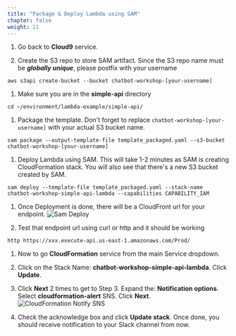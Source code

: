 ```yaml
---
title: "Package & Deploy Lambda using SAM"
chapter: false
weight: 21
---
```


1. Go back to **Cloud9** service.

1. Create the S3 repo to store SAM artifact. Since the S3 repo name must be ***globally unique***, please postfix with your username
```
aws s3api create-bucket --bucket chatbot-workshop-[your-username]
```

1. Make sure you are in the **simple-api** directory
```
cd ~/environment/lambda-example/simple-api/
```

1. Package the template. Don't forget to replace `chatbot-workshop-[your-username]` with your actual S3 bucket name.
```
sam package --output-template-file template_packaged.yaml --s3-bucket chatbot-workshop-[your-username]
```

1. Deploy Lambda using SAM. This will take 1-2 minutes as SAM is creating CloudFormation stack. You will also see that there's a new S3 bucket created by SAM.
```
sam deploy --template-file template_packaged.yaml --stack-name chatbot-workshop-simple-api-lambda --capabilities CAPABILITY_IAM
```

1. Once Deployment is done, there will be a CloudFront url for your endpoint.
![Sam Deploy](/images/sam-deploy.png)

1. Test that endpoint url using curl or http and it should be working
```shell
http https://xxx.execute-api.us-east-1.amazonaws.com/Prod/
```

1. Now to go **CloudFormation** service from the main Service dropdown.

1. Click on the Stack Name: **chatbot-workshop-simple-api-lambda**. Click **Update**.

1. Click **Next** 2 times to get to Step 3. Expand the: **Notification options**. Select **cloudformation-alert** SNS. Click **Next**.
![CloudFormation Notify SNS](/images/cfn-sns.png)

1. Check the acknowledge box and click **Update stack**. Once done, you should receive notification to your Slack channel from now.
